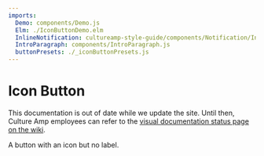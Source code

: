 ```yaml
---
imports:
  Demo: components/Demo.js
  Elm: ./IconButtonDemo.elm
  InlineNotification: cultureamp-style-guide/components/Notification/InlineNotification.js
  IntroParagraph: components/IntroParagraph.js
  buttonPresets: ./_iconButtonPresets.js
---
```


# Icon Button

<div><InlineNotification persistent={true} type="cautionary" title="Out of date">This documentation is out of date while we update the site. Until then, Culture Amp employees can refer to the <a href="https://cultureamp.atlassian.net/wiki/spaces/CA/pages/916161089/Kaizen+Visual+Documentation+Status">visual documentation status page on the wiki</a>.</InlineNotification></div>

<IntroParagraph>

A button with an icon but no label.

</IntroParagraph>

<Demo presets={buttonPresets} elm={Elm.Elm.Button.IconButtonDemo} />
